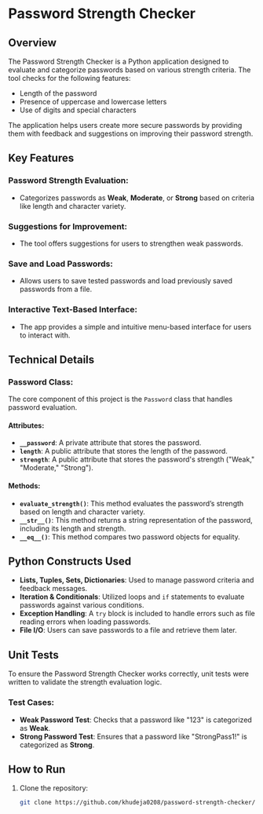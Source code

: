 # Password Strength Checker

## Overview

The Password Strength Checker is a Python application designed to evaluate and categorize passwords based on various strength criteria. The tool checks for the following features:

- Length of the password
- Presence of uppercase and lowercase letters
- Use of digits and special characters

The application helps users create more secure passwords by providing them with feedback and suggestions on improving their password strength.

## Key Features

### Password Strength Evaluation:
- Categorizes passwords as **Weak**, **Moderate**, or **Strong** based on criteria like length and character variety.

### Suggestions for Improvement:
- The tool offers suggestions for users to strengthen weak passwords.

### Save and Load Passwords:
- Allows users to save tested passwords and load previously saved passwords from a file.

### Interactive Text-Based Interface:
- The app provides a simple and intuitive menu-based interface for users to interact with.

## Technical Details

### Password Class:
The core component of this project is the `Password` class that handles password evaluation.

#### Attributes:
- **`__password`**: A private attribute that stores the password.
- **`length`**: A public attribute that stores the length of the password.
- **`strength`**: A public attribute that stores the password's strength ("Weak," "Moderate," "Strong").

#### Methods:
- **`evaluate_strength()`**: This method evaluates the password’s strength based on length and character variety.
- **`__str__()`**: This method returns a string representation of the password, including its length and strength.
- **`__eq__()`**: This method compares two password objects for equality.

## Python Constructs Used

- **Lists, Tuples, Sets, Dictionaries**: Used to manage password criteria and feedback messages.
- **Iteration & Conditionals**: Utilized loops and `if` statements to evaluate passwords against various conditions.
- **Exception Handling**: A `try` block is included to handle errors such as file reading errors when loading passwords.
- **File I/O**: Users can save passwords to a file and retrieve them later.

## Unit Tests

To ensure the Password Strength Checker works correctly, unit tests were written to validate the strength evaluation logic.

### Test Cases:
- **Weak Password Test**: Checks that a password like "123" is categorized as **Weak**.
- **Strong Password Test**: Ensures that a password like "StrongPass1!" is categorized as **Strong**.

## How to Run

1. Clone the repository:
   ```bash
   git clone https://github.com/khudeja0208/password-strength-checker/tree/main/kbegum_final_project
